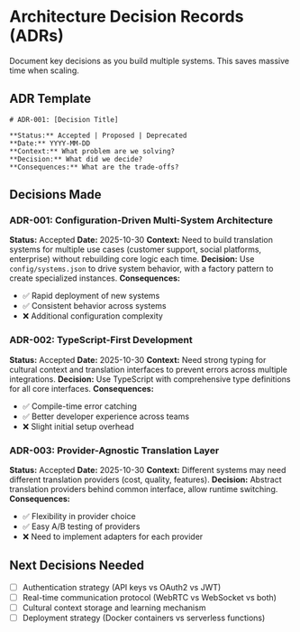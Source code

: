 # Architecture Decision Records (ADRs)

Document key decisions as you build multiple systems. This saves massive time when scaling.

## ADR Template
```
# ADR-001: [Decision Title]

**Status:** Accepted | Proposed | Deprecated
**Date:** YYYY-MM-DD
**Context:** What problem are we solving?
**Decision:** What did we decide?
**Consequences:** What are the trade-offs?
```

## Decisions Made

### ADR-001: Configuration-Driven Multi-System Architecture
**Status:** Accepted
**Date:** 2025-10-30
**Context:** Need to build translation systems for multiple use cases (customer support, social platforms, enterprise) without rebuilding core logic each time.
**Decision:** Use `config/systems.json` to drive system behavior, with a factory pattern to create specialized instances.
**Consequences:**
- ✅ Rapid deployment of new systems
- ✅ Consistent behavior across systems
- ❌ Additional configuration complexity

### ADR-002: TypeScript-First Development
**Status:** Accepted
**Date:** 2025-10-30
**Context:** Need strong typing for cultural context and translation interfaces to prevent errors across multiple integrations.
**Decision:** Use TypeScript with comprehensive type definitions for all core interfaces.
**Consequences:**
- ✅ Compile-time error catching
- ✅ Better developer experience across teams
- ❌ Slight initial setup overhead

### ADR-003: Provider-Agnostic Translation Layer
**Status:** Accepted
**Date:** 2025-10-30
**Context:** Different systems may need different translation providers (cost, quality, features).
**Decision:** Abstract translation providers behind common interface, allow runtime switching.
**Consequences:**
- ✅ Flexibility in provider choice
- ✅ Easy A/B testing of providers
- ❌ Need to implement adapters for each provider

## Next Decisions Needed
- [ ] Authentication strategy (API keys vs OAuth2 vs JWT)
- [ ] Real-time communication protocol (WebRTC vs WebSocket vs both)
- [ ] Cultural context storage and learning mechanism
- [ ] Deployment strategy (Docker containers vs serverless functions)